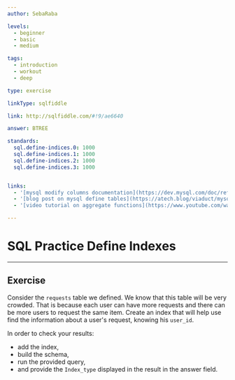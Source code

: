 ```yaml
---
author: SebaRaba

levels:
  - beginner
  - basic
  - medium

tags:
  - introduction
  - workout
  - deep

type: exercise

linkType: sqlfiddle

link: http://sqlfiddle.com/#!9/ae6640

answer: BTREE

standards:
  sql.define-indices.0: 1000
  sql.define-indices.1: 1000
  sql.define-indices.2: 1000
  sql.define-indices.3: 1000


links:
  - '[mysql modify columns documentation](https://dev.mysql.com/doc/refman/5.7/en/create-index.html){website}'
  - '[blog post on mysql define tables](https://atech.blog/viaduct/mysql-indexes-primer){website}'
  - '[video tutorial on aggregate functions](https://www.youtube.com/watch?v=JjNef3tPltU){video}'

---
```


# SQL Practice Define Indexes

---        
## Exercise

Consider the `requests` table we defined. We know that this table will be very crowded. That is because each user can have more requests and there can be more users to request the same item. Create an index that will help use find the information about a user's request, knowing his `user_id`.

In order to check your results:
- add the index,
- build the schema,
- run the provided query,
- and provide the `Index_type` displayed in the result in the answer field.
